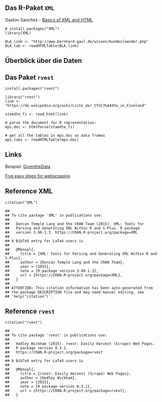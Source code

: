 Das R-Paket `XML`
-----------------

Gaston Sanchez - [Basics of XML and
HTML](https://www.dropbox.com/s/eyd4t9h7n9fx0du/getting_web_data_r3_basics_xml_html.pdf?dl=0)

    # install.packages("XML")
    library(XML)

    BLA_link <- "http://www.bernhard-gaul.de/wissen/bundeslaender.php"
    BLA_tab <- readHTMLTable(BLA_link)

Überblick über die Daten
------------------------

Das Paket `rvest`
-----------------

    install.packages("rvest")

    library("rvest")
    link <- "https://de.wikipedia.org/wiki/Liste_der_St%C3%A4dte_in_Finnland"

    staedte_fi <- read_html(link)

    # parse the document for R representation:
    mps.doc <- htmlParse(staedte_fi)

    # get all the tables in mps.doc as data frames
    mps.tabs <- readHTMLTable(mps.doc) 

Links
-----

Beispiel:
[GiventheData](http://giventhedata.blogspot.de/2012/08/r-and-web-for-beginners-part-iii.html)

[Five easy steps for
webscraping](http://www.unt.edu/rss/class/Jon/Benchmarks/ScrapingData_L_JDS_Nov2013.pdf)

Reference XML
-------------

    citation("XML")

    ## 
    ## To cite package 'XML' in publications use:
    ## 
    ##   Duncan Temple Lang and the CRAN Team (2015). XML: Tools for
    ##   Parsing and Generating XML Within R and S-Plus. R package
    ##   version 3.98-1.3. https://CRAN.R-project.org/package=XML
    ## 
    ## A BibTeX entry for LaTeX users is
    ## 
    ##   @Manual{,
    ##     title = {XML: Tools for Parsing and Generating XML Within R and S-Plus},
    ##     author = {Duncan Temple Lang and the CRAN Team},
    ##     year = {2015},
    ##     note = {R package version 3.98-1.3},
    ##     url = {https://CRAN.R-project.org/package=XML},
    ##   }
    ## 
    ## ATTENTION: This citation information has been auto-generated from
    ## the package DESCRIPTION file and may need manual editing, see
    ## 'help("citation")'.

Reference `rvest`
-----------------

    citation("rvest")

    ## 
    ## To cite package 'rvest' in publications use:
    ## 
    ##   Hadley Wickham (2015). rvest: Easily Harvest (Scrape) Web Pages.
    ##   R package version 0.3.1.
    ##   https://CRAN.R-project.org/package=rvest
    ## 
    ## A BibTeX entry for LaTeX users is
    ## 
    ##   @Manual{,
    ##     title = {rvest: Easily Harvest (Scrape) Web Pages},
    ##     author = {Hadley Wickham},
    ##     year = {2015},
    ##     note = {R package version 0.3.1},
    ##     url = {https://CRAN.R-project.org/package=rvest},
    ##   }
